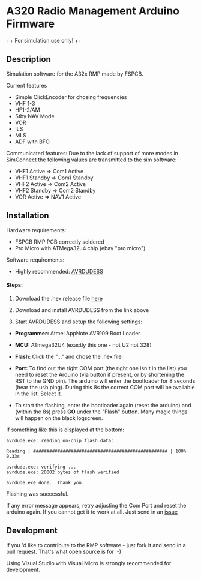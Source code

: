 # A320 Radio Management Arduino Firmware

++ For simulation use only! ++
## Description
Simulation software for the A32x RMP made by FSPCB. 

Current features
* Simple ClickEncoder for chosing frequencies
* VHF 1-3
* HF1-2/AM
* Stby NAV Mode
* VOR
* ILS
* MLS
* ADF with BFO

Communicated features:
Due to the lack of support of more modes in SimConnect the following values are transmitted to the sim software:
* VHF1 Active => Com1 Active
* VHF1 Standby => Com1 Standby
* VHF2 Active => Com2 Active
* VHF2 Standby => Com2 Standby
* VOR Active => NAV1 Active


## Installation
Hardware requirements:
* FSPCB RMP PCB correctly soldered
* Pro Micro with ATMega32u4 chip (ebay "pro micro")

Software requirements:
* Highly recommended: <a href="http://blog.zakkemble.co.uk/avrdudess-a-gui-for-avrdude/" target="_blank">AVRDUDESS</a>

#### Steps:

1. Download the .hex release file <a href="https://github.com/fspcb/A320RadioManagementPanel/releases/">here</a>

2. Download and install AVRDUDESS from the link above

3. Start AVRDUDESS and setup the following settings:

* **Programmer:** Atmel AppNote AVR109 Boot Loader

* **MCU:** ATmega32U4 (exactly this one - not U2 not 328)

* **Flash:** Click the "..." and chose the .hex file 

* **Port:** To find out the right COM port (the right one isn't in the list) you need to reset the Arduino (via button if present, or by shortening the RST to the GND pin). The arduino will enter the bootloader for 8 seconds (hear the usb ping). During this 8s the correct COM port will be available in the list. Select it.


* To start the flashing, enter the bootloader again (reset the arduino) and (within the 8s) press **GO** under the "Flash" button.
Many magic things will happen on the black logscreen. 

If something like this is displayed at the bottom:
```
avrdude.exe: reading on-chip flash data:

Reading | ################################################## | 100% 0.33s

avrdude.exe: verifying ...
avrdude.exe: 20002 bytes of flash verified

avrdude.exe done.  Thank you.
```
Flashing was successful.

If any error message appears, retry adjusting the Com Port and reset the arduino again. If you cannot get it to work at all. Just send in an <a href="https://github.com/fspcb/A320RadioManagementPanel/issues">issue</a>

## Development

If you 'd like to contribute to the RMP software - just fork it and send in a pull request. That's what open source is for :-)

Using Visual Studio with Visual Micro is strongly recommended for development. 
